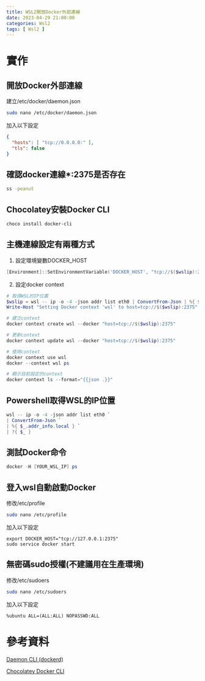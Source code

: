 ```yaml
---
title: WSL2開放Docker外部連線
date: 2023-04-29 21:00:00
categories: Wsl2
tags: [ Wsl2 ]
---
```


# 實作

## 開放Docker外部連線

建立/etc/docker/daemon.json
```bash
sudo nano /etc/docker/daemon.json
```

加入以下設定
```json
{
  "hosts": [ "tcp://0.0.0.0:" ],
  "tls": false
}
```

<!--more-->

## 確認docker連線*:2375是否存在
```bash
ss -peanut
```

## Chocolatey安裝Docker CLI
```powershell
choco install docker-cli
```

## 主機連線設定有兩種方式

1. 設定環境變數DOCKER_HOST
```powershell
[Environment]::SetEnvironmentVariable('DOCKER_HOST', "tcp://$($wslip):2375", 'User')
```

2. 設定docker context
```powershell
# 取得WSL的IP位置
$wslip = wsl -- ip -o -4 -json addr list eth0 | ConvertFrom-Json | %{ $_.addr_info.local } ` | ?{ $_ }
Write-Host "Setting Docker context 'wsl' to host=tcp://$($wslip):2375"

# 建立context
docker context create wsl --docker "host=tcp://$($wslip):2375"

# 更新context
docker context update wsl --docker "host=tcp://$($wslip):2375"

# 使用context
docker context use wsl
docker --context wsl ps

# 顯示目前設定的context
docker context ls --format="{{json .}}"
```

## Powershell取得WSL的IP位置
```powershell
wsl -- ip -o -4 -json addr list eth0 `
| ConvertFrom-Json `
| %{ $_.addr_info.local } `
| ?{ $_ }
```

## 測試Docker命令
```powershell
docker -H [YOUR_WSL_IP] ps
```

<!-- sudo dockerd& -->
<!-- docker run --rm hello-world -->

## 登入wsl自動啟動Docker
修改/etc/profile
```bash
sudo nano /etc/profile
```

加入以下設定
```
export DOCKER_HOST="tcp://127.0.0.1:2375"
sudo service docker start
```

## 無密碼sudo授權(不建議用在生產環境)
修改/etc/sudoers
```bash
sudo nano /etc/sudoers
```

加入以下設定
```
%ubuntu ALL=(ALL:ALL) NOPASSWD:ALL
```

# 參考資料

[Daemon CLI (dockerd)](https://community.chocolatey.org/packages/docker-cli)

[Chocolatey Docker CLI](https://docs.docker.com/engine/reference/commandline/dockerd/#daemon-configuration-file)